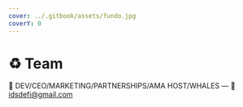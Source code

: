 ```yaml
---
cover: ../.gitbook/assets/fundo.jpg
coverY: 0
---
```


# ♻ Team

👋 DEV/CEO/MARKETING/PARTNERSHIPS/AMA HOST/WHALES — 💌 idsdefi@gmail.com
